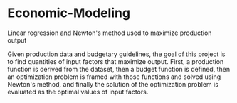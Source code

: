 # Economic-Modeling
Linear regression and Newton's method used to maximize production output

Given production data and budgetary guidelines, the goal of this project is to find quantities of input factors that maximize output. First, a production function is derived from the dataset, then a budget function is defined, then an optimization problem is framed with those functions and solved using Newton's method, and finally the solution of the optimization problem is evaluated as the optimal values of input factors. 
